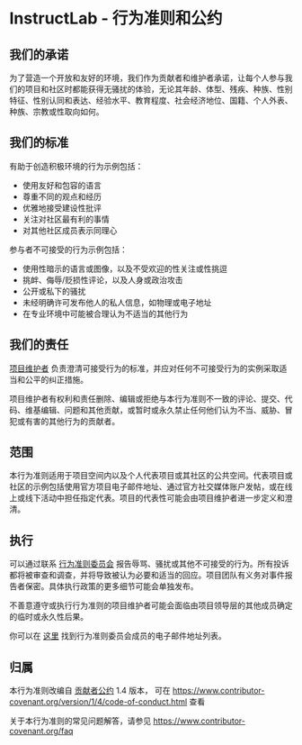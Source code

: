# InstructLab - 行为准则和公约

## 我们的承诺

为了营造一个开放和友好的环境，我们作为贡献者和维护者承诺，让每个人参与我们的项目和社区时都能获得无骚扰的体验，无论其年龄、体型、残疾、种族、性别特征、性别认同和表达、经验水平、教育程度、社会经济地位、国籍、个人外表、种族、宗教或性取向如何。

## 我们的标准

有助于创造积极环境的行为示例包括：

* 使用友好和包容的语言
* 尊重不同的观点和经历
* 优雅地接受建设性批评
* 关注对社区最有利的事情
* 对其他社区成员表示同理心

参与者不可接受的行为示例包括：

* 使用性暗示的语言或图像，以及不受欢迎的性关注或性挑逗
* 挑衅、侮辱/贬损性评论，以及人身或政治攻击
* 公开或私下的骚扰
* 未经明确许可发布他人的私人信息，如物理或电子地址
* 在专业环境中可能被合理认为不适当的其他行为

## 我们的责任

[项目维护者](https://github.com/instructlab/community/blob/main/MAINTAINERS.md) 负责澄清可接受行为的标准，并应对任何不可接受行为的实例采取适当和公平的纠正措施。

项目维护者有权利和责任删除、编辑或拒绝与本行为准则不一致的评论、提交、代码、维基编辑、问题和其他贡献，或暂时或永久禁止任何他们认为不当、威胁、冒犯或有害的其他行为的贡献者。

## 范围

本行为准则适用于项目空间内以及个人代表项目或其社区的公共空间。代表项目或社区的示例包括使用官方项目电子邮件地址、通过官方社交媒体账户发帖，或在线上或线下活动中担任指定代表。项目的代表性可能会由项目维护者进一步定义和澄清。

## 执行

可以通过联系 [行为准则委员会][committee] 报告辱骂、骚扰或其他不可接受的行为。所有投诉都将被审查和调查，并将导致被认为必要和适当的回应。项目团队有义务对事件报告者保密。具体执行政策的更多细节可能会单独发布。

不善意遵守或执行行为准则的项目维护者可能会面临由项目领导层的其他成员确定的临时或永久性后果。

你可以在 [这里][committee] 找到行为准则委员会成员的电子邮件地址列表。

## 归属

本行为准则改编自 [贡献者公约][homepage] 1.4 版本，
可在 <https://www.contributor-covenant.org/version/1/4/code-of-conduct.html> 查看

[homepage]: https://www.contributor-covenant.org

关于本行为准则的常见问题解答，请参见
<https://www.contributor-covenant.org/faq>

[committee]: https://github.com/instructlab/community/blob/main/CODE_OF_CONDUCT_COMMITTEE.md
